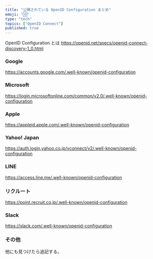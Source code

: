 ```yaml
---
title: "公開されている OpenID Configuration まとめ"
emoji: "🆔"
type: "tech"
topics: ["OpenID Connect"]
published: true
---
```


OpenID Configuration とは
https://openid.net/specs/openid-connect-discovery-1_0.html


###  Google
   
https://accounts.google.com/.well-known/openid-configuration

### Microsoft

https://login.microsoftonline.com/common/v2.0/.well-known/openid-configuration

### Apple

https://appleid.apple.com/.well-known/openid-configuration

### Yahoo! Japan

https://auth.login.yahoo.co.jp/yconnect/v2/.well-known/openid-configuration

### LINE

https://access.line.me/.well-known/openid-configuration

### リクルート

https://point.recruit.co.jp/.well-known/openid-configuration

### Slack

https://slack.com/.well-known/openid-configuration

### その他

他にも見つけたら追記する。
